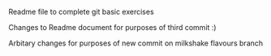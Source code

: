 
Readme file to complete git basic exercises

Changes to Readme document for purposes of third commit :)

Arbitary changes for purposes of new commit on milkshake flavours branch
